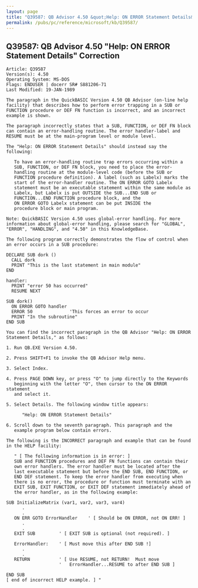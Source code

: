 ```yaml
---
layout: page
title: "Q39587: QB Advisor 4.50 &quot;Help: ON ERROR Statement Details&quot; Correction"
permalink: /pubs/pc/reference/microsoft/kb/Q39587/
---
```


## Q39587: QB Advisor 4.50 &quot;Help: ON ERROR Statement Details&quot; Correction

	Article: Q39587
	Version(s): 4.50
	Operating System: MS-DOS
	Flags: ENDUSER | docerr SR# S881206-71
	Last Modified: 19-JAN-1989
	
	The paragraph in the QuickBASIC Version 4.50 QB Advisor (on-line help
	facility) that describes how to perform error trapping in a SUB or
	FUNCTION procedure or DEF FN function is incorrect, and an incorrect
	example is shown.
	
	The paragraph incorrectly states that a SUB, FUNCTION, or DEF FN block
	can contain an error-handling routine. The error handler-label and
	RESUME must be at the main-program level or module level.
	
	The "Help: ON ERROR Statement Details" should instead say the
	following:
	
	   To have an error-handling routine trap errors occurring within a
	   SUB, FUNCTION, or DEF FN block, you need to place the error-
	   handling routine at the module-level code (before the SUB or
	   FUNCTION procedure definition). A label (such as Labelx) marks the
	   start of the error-handler routine. The ON ERROR GOTO Labelx
	   statement must be an executable statement within the same module as
	   Labelx, but Labelx is put OUTSIDE the SUB...END SUB or
	   FUNCTION...END FUNCTION procedure block, and the
	   ON ERROR GOTO Labelx statement can be put INSIDE the
	   procedure block or main program.
	
	Note: QuickBASIC Version 4.50 uses global-error handling. For more
	information about global-error handling, please search for "GLOBAL",
	"ERROR", "HANDLING", and "4.50" in this KnowledgeBase.
	
	The following program correctly demonstrates the flow of control when
	an error occurs in a SUB procedure:
	
	DECLARE SUB dork ()
	  CALL dork
	  PRINT "This is the last statement in main module"
	END
	
	handler:
	  PRINT "error 50 has occurred"
	  RESUME NEXT
	
	SUB dork()
	  ON ERROR GOTO handler
	  ERROR 50              'This forces an error to occur
	  PRINT "In the subroutine"
	END SUB
	
	You can find the incorrect paragraph in the QB Advisor "Help: ON ERROR
	Statement Details," as follows:
	
	1. Run QB.EXE Version 4.50.
	
	2. Press SHIFT+F1 to invoke the QB Advisor Help menu.
	
	3. Select Index.
	
	4. Press PAGE DOWN key, or press "O" to jump directly to the Keywords
	   beginning with the letter "O", then cursor to the ON ERROR statement
	   and select it.
	
	5. Select Details. The following window title appears:
	
	      "Help: ON ERROR Statement Details"
	
	6. Scroll down to the seventh paragraph. This paragraph and the
	   example program below contain errors.
	
	The following is the INCORRECT paragraph and example that can be found
	in the HELP facility:
	
	   " [ The following information is in error: ]
	   SUB and FUNCTION procedures and DEF FN functions can contain their
	   own error handlers. The error handler must be located after the
	   last executable statement but before the END SUB, END FUNCTION, or
	   END DEF statement. To keep the error handler from executing when
	   there is no error, the procedure or function must terminate with an
	   EXIT SUB, EXIT FUNCTION, or EXIT DEF statement immediately ahead of
	   the error handler, as in the following example:
	
	SUB InitializeMatrix (var1, var2, var3, var4)
	      .
	      .
	   ON ERR GOTO ErrorHandler    ' [ Should be ON ERROR, not ON ERR! ]
	      .
	      .
	   EXIT SUB         ' [ EXIT SUB is optional (not required). ]
	
	   ErrorHandler:    ' [ Must move this after END SUB !]
	      .
	      .
	   RETURN           ' [ Use RESUME, not RETURN!  Must move
	                    '   ErrorHandler...RESUME to after END SUB ]
	
	END SUB
	[ end of incorrect HELP example. ] "
